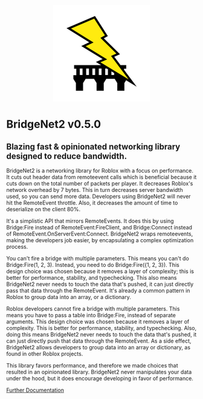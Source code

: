 <div align="center">
<img src=".moonwave/static/logo.png" width="256" />
</div>

# BridgeNet2 v0.5.0

## Blazing fast & opinionated networking library designed to reduce bandwidth.

BridgeNet2 is a networking library for Roblox with a focus on performance. It cuts out header data from remoteevent calls which is beneficial because it cuts down on the total number of packets per player. It decreases Roblox's network overhead by 7 bytes. This in turn decreases server bandwidth used, so you can send more data. Developers using BridgeNet2 will never hit the RemoteEvent throttle. Also, it decreases the amount of time to deserialize on the client 80%.

It's a simplistic API that mirrors RemoteEvents. It does this by using Bridge:Fire instead of RemoteEvent:FireClient, and Bridge:Connect instead of RemoteEvent.OnServerEvent:Connect. BridgeNet2 wraps remoteevents, making the developers job easier, by encapsulating a complex optimization process.

You can't fire a bridge with multiple parameters. This means you can't do Bridge:Fire(1, 2, 3). Instead, you need to do Bridge:Fire({1, 2, 3}). This design choice was chosen because it removes a layer of complexity; this is better for performance, stability, and typechecking. This also means BridgeNet2 never needs to touch the data that's pushed, it can just directly pass that data through the RemoteEvent. It's already a common pattern in Roblox to group data into an array, or a dictionary.

Roblox developers cannot fire a bridge with multiple parameters. This means you have to pass a table into Bridge:Fire, instead of separate arguments. This design choice was chosen because it removes a layer of complexity. This is better for performance, stability, and typechecking.  Also, doing this means BridgeNet2 never needs to touch the data that's pushed, it can just directly push that data through the RemoteEvent. As a side effect, BridgeNet2 allows developers to group data into an array or dictionary, as found in other Roblox projects.

This library favors performance, and therefore we made choices that resulted in an opinionated library. BridgeNet2 never manipulates your data under the hood, but it does encourage developing in favor of performance.

[Further Documentation](https://ffrostflame.github.io/BridgeNet2/)

